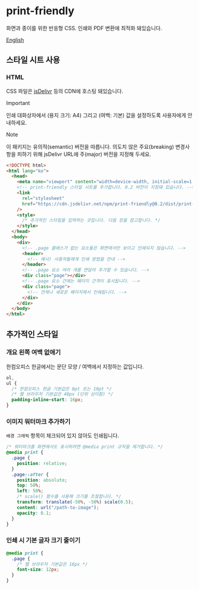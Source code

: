 # print-friendly

화면과 종이를 위한 반응형 CSS. 인쇄와 PDF 변환에 최적화 돼있습니다.

[English](/#readme)

## 스타일 시트 사용

### HTML

CSS 파일은 [jsDelivr](https://www.jsdelivr.com/package/npm/print-friendly) 등의 CDN에 호스팅 돼있습니다.

> [!IMPORTANT]
> 인쇄 대화상자에서 (용지 크기: A4) 그리고 (여백: 기본) 값을 설정하도록 사용자에게 안내하세요.

> [!NOTE]
> 이 패키지는 유의적(semantic) 버전을 따릅니다. 의도치 않은 주요(breaking) 변경사항을 피하기 위해 jsDelivr URL에 주(major) 버전을 지정해 두세요.

```html
<!DOCTYPE html>
<html lang="ko">
  <head>
    <meta name="viewport" content="width=device-width, initial-scale=1.0" />
    <!-- print-friendly 스타일 시트를 추가합니다. 0.2 버전이 지정돼 있습니다. -->
    <link
      rel="stylesheet"
      href="https://cdn.jsdelivr.net/npm/print-friendly@0.2/dist/print-friendly.css"
    />
    <style>
      /* 추가적인 스타일을 입력하는 곳입니다. 다음 장을 참고합니다. */
    </style>
  </head>
  <body>
    <div>
      <!-- .page 클래스가 없는 요소들은 화면에서만 보이고 인쇄되지 않습니다. -->
      <header>
        <!-- 예시) 사용자들에게 인쇄 방법을 안내 -->
      </header>
      <!-- .page 요소 여러 개를 연달아 추가할 수 있습니다. -->
      <div class="page"></div>
      <!-- .page 요소 간에는 페이지 간격이 표시됩니다. -->
      <div class="page">
        <!-- 언제나 새로운 페이지에서 인쇄됩니다. -->
      </div>
    </div>
  </body>
</html>
```

## 추가적인 스타일

### 개요 왼쪽 여백 없애기

한컴오피스 한글에서는 문단 모양 / 여백에서 지정하는 값입니다.

```css
ol,
ul {
  /* 한컴오피스 한글 기본값은 0pt 또는 10pt */
  /* 웹 브라우저 기본값은 40px (단위 상이함) */
  padding-inline-start: 16px;
}
```

### 이미지 워터마크 추가하기

`배경 그래픽` 항목이 체크되어 있지 않아도 인쇄됩니다.

```css
/* 워터마크를 화면에서도 표시하려면 @media print 규칙을 제거합니다. */
@media print {
  .page {
    position: relative;
  }
  .page::after {
    position: absolute;
    top: 50%;
    left: 50%;
    /* scale() 함수를 사용해 크기를 조절합니다. */
    transform: translate(-50%, -50%) scale(0.5);
    content: url("/path-to-image");
    opacity: 0.1;
  }
}
```

### 인쇄 시 기본 글자 크기 줄이기

```css
@media print {
  .page {
    /* 웹 브라우저 기본값은 16px */
    font-size: 12px;
  }
}
```
